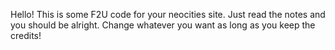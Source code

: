Hello! This is some F2U code for your neocities site. Just read the notes and you should be alright. Change whatever you want as long as you keep the credits! 
